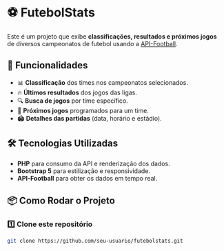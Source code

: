 # ⚽ FutebolStats

Este é um projeto que exibe **classificações, resultados e próximos jogos** de diversos campeonatos de futebol usando a [API-Football](https://www.api-football.com/).

## 🚀 Funcionalidades

- 📊 **Classificação** dos times nos campeonatos selecionados.
- 🔥 **Últimos resultados** dos jogos das ligas.
- 🔍 **Busca de jogos** por time específico.
- 📅 **Próximos jogos** programados para um time.
- 🏟️ **Detalhes das partidas** (data, horário e estádio).

## 🛠️ Tecnologias Utilizadas

- **PHP** para consumo da API e renderização dos dados.
- **Bootstrap 5** para estilização e responsividade.
- **API-Football** para obter os dados em tempo real.

## 📦 Como Rodar o Projeto

### 1️⃣ Clone este repositório  
```bash
git clone https://github.com/seu-usuario/futebolstats.git
